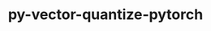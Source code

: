 ---
title: "py-vector-quantize-pytorch"
layout: cache
categories: [package, develop]
meta: {"versions": ["0.3.9"], "compilers": ["apple-clang@=15.0.0", "gcc@=11.4.0"], "oss": ["ubuntu22.04", "ventura"], "platforms": ["darwin", "linux"], "targets": ["aarch64", "x86_64_v3"], "stacks": ["ml-darwin-aarch64-mps", "ml-linux-x86_64-cpu", "ml-linux-x86_64-cuda", "root"], "num_specs": 24, "num_specs_by_stack": {"root": 24, "ml-darwin-aarch64-mps": 4, "ml-linux-x86_64-cuda": 10, "ml-linux-x86_64-cpu": 10}}
spec_details: [{"hash": "p4hoc5bwcuh2zu2zqxdp3mlv274nkpgf", "compiler": "apple-clang@=15.0.0", "versions": ["0.3.9"], "os": "ventura", "platform": "darwin", "target": "aarch64", "variants": ["build_system=python_pip"], "stacks": ["root", "ml-darwin-aarch64-mps"], "size": "-", "tarball": "https://binaries.spack.io/develop/build_cache/darwin-ventura-aarch64/apple-clang-15.0.0/py-vector-quantize-pytorch-0.3.9/darwin-ventura-aarch64-apple-clang-15.0.0-py-vector-quantize-pytorch-0.3.9-p4hoc5bwcuh2zu2zqxdp3mlv274nkpgf.spack"}, {"hash": "xg7mtnrwbyjxgabrfcmwinpcfhnsxbmt", "compiler": "apple-clang@=15.0.0", "versions": ["0.3.9"], "os": "ventura", "platform": "darwin", "target": "aarch64", "variants": ["build_system=python_pip"], "stacks": ["root", "ml-darwin-aarch64-mps"], "size": "-", "tarball": "https://binaries.spack.io/develop/build_cache/darwin-ventura-aarch64/apple-clang-15.0.0/py-vector-quantize-pytorch-0.3.9/darwin-ventura-aarch64-apple-clang-15.0.0-py-vector-quantize-pytorch-0.3.9-xg7mtnrwbyjxgabrfcmwinpcfhnsxbmt.spack"}, {"hash": "z52j3iujhnp2topaask555oleit7dkah", "compiler": "apple-clang@=15.0.0", "versions": ["0.3.9"], "os": "ventura", "platform": "darwin", "target": "aarch64", "variants": ["build_system=python_pip"], "stacks": ["root", "ml-darwin-aarch64-mps"], "size": "-", "tarball": "https://binaries.spack.io/develop/build_cache/darwin-ventura-aarch64/apple-clang-15.0.0/py-vector-quantize-pytorch-0.3.9/darwin-ventura-aarch64-apple-clang-15.0.0-py-vector-quantize-pytorch-0.3.9-z52j3iujhnp2topaask555oleit7dkah.spack"}, {"hash": "2lv3om525ue5rsf67f6ieasd42iby6lt", "compiler": "apple-clang@=15.0.0", "versions": ["0.3.9"], "os": "ventura", "platform": "darwin", "target": "aarch64", "variants": ["build_system=python_pip"], "stacks": ["root", "ml-darwin-aarch64-mps"], "size": "-", "tarball": "https://binaries.spack.io/develop/build_cache/darwin-ventura-aarch64/apple-clang-15.0.0/py-vector-quantize-pytorch-0.3.9/darwin-ventura-aarch64-apple-clang-15.0.0-py-vector-quantize-pytorch-0.3.9-2lv3om525ue5rsf67f6ieasd42iby6lt.spack"}, {"hash": "axwfk54epop5wynraynvvg3ykkjaeyxh", "compiler": "gcc@=11.4.0", "versions": ["0.3.9"], "os": "ubuntu22.04", "platform": "linux", "target": "x86_64_v3", "variants": ["build_system=python_pip"], "stacks": ["root", "ml-linux-x86_64-cuda"], "size": "-", "tarball": "https://binaries.spack.io/develop/build_cache/linux-ubuntu22.04-x86_64_v3/gcc-11.4.0/py-vector-quantize-pytorch-0.3.9/linux-ubuntu22.04-x86_64_v3-gcc-11.4.0-py-vector-quantize-pytorch-0.3.9-axwfk54epop5wynraynvvg3ykkjaeyxh.spack"}, {"hash": "vzukz3rnjtqmhhuiytmb5wuwcs5q6t75", "compiler": "gcc@=11.4.0", "versions": ["0.3.9"], "os": "ubuntu22.04", "platform": "linux", "target": "x86_64_v3", "variants": ["build_system=python_pip"], "stacks": ["root", "ml-linux-x86_64-cuda"], "size": "-", "tarball": "https://binaries.spack.io/develop/build_cache/linux-ubuntu22.04-x86_64_v3/gcc-11.4.0/py-vector-quantize-pytorch-0.3.9/linux-ubuntu22.04-x86_64_v3-gcc-11.4.0-py-vector-quantize-pytorch-0.3.9-vzukz3rnjtqmhhuiytmb5wuwcs5q6t75.spack"}, {"hash": "ks4rih2alkvbkejubkswvxg4z5xxj7rr", "compiler": "gcc@=11.4.0", "versions": ["0.3.9"], "os": "ubuntu22.04", "platform": "linux", "target": "x86_64_v3", "variants": ["build_system=python_pip"], "stacks": ["root", "ml-linux-x86_64-cuda"], "size": "-", "tarball": "https://binaries.spack.io/develop/build_cache/linux-ubuntu22.04-x86_64_v3/gcc-11.4.0/py-vector-quantize-pytorch-0.3.9/linux-ubuntu22.04-x86_64_v3-gcc-11.4.0-py-vector-quantize-pytorch-0.3.9-ks4rih2alkvbkejubkswvxg4z5xxj7rr.spack"}, {"hash": "ibesfpypauw66nbkcn5zq7dimqdf64k3", "compiler": "gcc@=11.4.0", "versions": ["0.3.9"], "os": "ubuntu22.04", "platform": "linux", "target": "x86_64_v3", "variants": ["build_system=python_pip"], "stacks": ["root", "ml-linux-x86_64-cpu"], "size": "-", "tarball": "https://binaries.spack.io/develop/build_cache/linux-ubuntu22.04-x86_64_v3/gcc-11.4.0/py-vector-quantize-pytorch-0.3.9/linux-ubuntu22.04-x86_64_v3-gcc-11.4.0-py-vector-quantize-pytorch-0.3.9-ibesfpypauw66nbkcn5zq7dimqdf64k3.spack"}, {"hash": "qj2nzkogbrvfevytyew6ycrt4tekkoqz", "compiler": "gcc@=11.4.0", "versions": ["0.3.9"], "os": "ubuntu22.04", "platform": "linux", "target": "x86_64_v3", "variants": ["build_system=python_pip"], "stacks": ["root", "ml-linux-x86_64-cuda"], "size": "-", "tarball": "https://binaries.spack.io/develop/build_cache/linux-ubuntu22.04-x86_64_v3/gcc-11.4.0/py-vector-quantize-pytorch-0.3.9/linux-ubuntu22.04-x86_64_v3-gcc-11.4.0-py-vector-quantize-pytorch-0.3.9-qj2nzkogbrvfevytyew6ycrt4tekkoqz.spack"}, {"hash": "g2pgjjunz3kibc7s3d4rrscmgslnqk3r", "compiler": "gcc@=11.4.0", "versions": ["0.3.9"], "os": "ubuntu22.04", "platform": "linux", "target": "x86_64_v3", "variants": ["build_system=python_pip"], "stacks": ["root", "ml-linux-x86_64-cuda"], "size": "-", "tarball": "https://binaries.spack.io/develop/build_cache/linux-ubuntu22.04-x86_64_v3/gcc-11.4.0/py-vector-quantize-pytorch-0.3.9/linux-ubuntu22.04-x86_64_v3-gcc-11.4.0-py-vector-quantize-pytorch-0.3.9-g2pgjjunz3kibc7s3d4rrscmgslnqk3r.spack"}, {"hash": "bdvjwbct3lhfphgtcrlwkmkkhaytk5ep", "compiler": "gcc@=11.4.0", "versions": ["0.3.9"], "os": "ubuntu22.04", "platform": "linux", "target": "x86_64_v3", "variants": ["build_system=python_pip"], "stacks": ["root", "ml-linux-x86_64-cpu"], "size": "-", "tarball": "https://binaries.spack.io/develop/build_cache/linux-ubuntu22.04-x86_64_v3/gcc-11.4.0/py-vector-quantize-pytorch-0.3.9/linux-ubuntu22.04-x86_64_v3-gcc-11.4.0-py-vector-quantize-pytorch-0.3.9-bdvjwbct3lhfphgtcrlwkmkkhaytk5ep.spack"}, {"hash": "smzwuxffdgjkdjgc5nxa2fi7q4j3vvqh", "compiler": "gcc@=11.4.0", "versions": ["0.3.9"], "os": "ubuntu22.04", "platform": "linux", "target": "x86_64_v3", "variants": ["build_system=python_pip"], "stacks": ["root", "ml-linux-x86_64-cpu"], "size": "-", "tarball": "https://binaries.spack.io/develop/build_cache/linux-ubuntu22.04-x86_64_v3/gcc-11.4.0/py-vector-quantize-pytorch-0.3.9/linux-ubuntu22.04-x86_64_v3-gcc-11.4.0-py-vector-quantize-pytorch-0.3.9-smzwuxffdgjkdjgc5nxa2fi7q4j3vvqh.spack"}, {"hash": "ks4dirjdb43ihuv2c4lpwoa7hbckztah", "compiler": "gcc@=11.4.0", "versions": ["0.3.9"], "os": "ubuntu22.04", "platform": "linux", "target": "x86_64_v3", "variants": ["build_system=python_pip"], "stacks": ["root", "ml-linux-x86_64-cuda"], "size": "-", "tarball": "https://binaries.spack.io/develop/build_cache/linux-ubuntu22.04-x86_64_v3/gcc-11.4.0/py-vector-quantize-pytorch-0.3.9/linux-ubuntu22.04-x86_64_v3-gcc-11.4.0-py-vector-quantize-pytorch-0.3.9-ks4dirjdb43ihuv2c4lpwoa7hbckztah.spack"}, {"hash": "xmho6rqrk3y7pvmfwiym5r5s5vavaovh", "compiler": "gcc@=11.4.0", "versions": ["0.3.9"], "os": "ubuntu22.04", "platform": "linux", "target": "x86_64_v3", "variants": ["build_system=python_pip"], "stacks": ["root", "ml-linux-x86_64-cpu"], "size": "-", "tarball": "https://binaries.spack.io/develop/build_cache/linux-ubuntu22.04-x86_64_v3/gcc-11.4.0/py-vector-quantize-pytorch-0.3.9/linux-ubuntu22.04-x86_64_v3-gcc-11.4.0-py-vector-quantize-pytorch-0.3.9-xmho6rqrk3y7pvmfwiym5r5s5vavaovh.spack"}, {"hash": "n5mndgbi5w7sd43y3bbu4qf775wapeub", "compiler": "gcc@=11.4.0", "versions": ["0.3.9"], "os": "ubuntu22.04", "platform": "linux", "target": "x86_64_v3", "variants": ["build_system=python_pip"], "stacks": ["root", "ml-linux-x86_64-cpu"], "size": "-", "tarball": "https://binaries.spack.io/develop/build_cache/linux-ubuntu22.04-x86_64_v3/gcc-11.4.0/py-vector-quantize-pytorch-0.3.9/linux-ubuntu22.04-x86_64_v3-gcc-11.4.0-py-vector-quantize-pytorch-0.3.9-n5mndgbi5w7sd43y3bbu4qf775wapeub.spack"}, {"hash": "rtv5fehaumsulasi4j5uvvjs7hidx66r", "compiler": "gcc@=11.4.0", "versions": ["0.3.9"], "os": "ubuntu22.04", "platform": "linux", "target": "x86_64_v3", "variants": ["build_system=python_pip"], "stacks": ["root", "ml-linux-x86_64-cuda"], "size": "-", "tarball": "https://binaries.spack.io/develop/build_cache/linux-ubuntu22.04-x86_64_v3/gcc-11.4.0/py-vector-quantize-pytorch-0.3.9/linux-ubuntu22.04-x86_64_v3-gcc-11.4.0-py-vector-quantize-pytorch-0.3.9-rtv5fehaumsulasi4j5uvvjs7hidx66r.spack"}, {"hash": "lkznzifgy73tes2ngzxqu6lwc37r6okf", "compiler": "gcc@=11.4.0", "versions": ["0.3.9"], "os": "ubuntu22.04", "platform": "linux", "target": "x86_64_v3", "variants": ["build_system=python_pip"], "stacks": ["root", "ml-linux-x86_64-cuda"], "size": "-", "tarball": "https://binaries.spack.io/develop/build_cache/linux-ubuntu22.04-x86_64_v3/gcc-11.4.0/py-vector-quantize-pytorch-0.3.9/linux-ubuntu22.04-x86_64_v3-gcc-11.4.0-py-vector-quantize-pytorch-0.3.9-lkznzifgy73tes2ngzxqu6lwc37r6okf.spack"}, {"hash": "pplw3ff7jnfiholn6aq76gnhfjatgc4i", "compiler": "gcc@=11.4.0", "versions": ["0.3.9"], "os": "ubuntu22.04", "platform": "linux", "target": "x86_64_v3", "variants": ["build_system=python_pip"], "stacks": ["root", "ml-linux-x86_64-cpu"], "size": "-", "tarball": "https://binaries.spack.io/develop/build_cache/linux-ubuntu22.04-x86_64_v3/gcc-11.4.0/py-vector-quantize-pytorch-0.3.9/linux-ubuntu22.04-x86_64_v3-gcc-11.4.0-py-vector-quantize-pytorch-0.3.9-pplw3ff7jnfiholn6aq76gnhfjatgc4i.spack"}, {"hash": "afp3oye7lvuu4zofdkulkgoz4pcvwrbe", "compiler": "gcc@=11.4.0", "versions": ["0.3.9"], "os": "ubuntu22.04", "platform": "linux", "target": "x86_64_v3", "variants": ["build_system=python_pip"], "stacks": ["root", "ml-linux-x86_64-cuda"], "size": "-", "tarball": "https://binaries.spack.io/develop/build_cache/linux-ubuntu22.04-x86_64_v3/gcc-11.4.0/py-vector-quantize-pytorch-0.3.9/linux-ubuntu22.04-x86_64_v3-gcc-11.4.0-py-vector-quantize-pytorch-0.3.9-afp3oye7lvuu4zofdkulkgoz4pcvwrbe.spack"}, {"hash": "wwit7zzkcf5etvirpvhkxj7sk2c5wijn", "compiler": "gcc@=11.4.0", "versions": ["0.3.9"], "os": "ubuntu22.04", "platform": "linux", "target": "x86_64_v3", "variants": ["build_system=python_pip"], "stacks": ["root", "ml-linux-x86_64-cuda"], "size": "-", "tarball": "https://binaries.spack.io/develop/build_cache/linux-ubuntu22.04-x86_64_v3/gcc-11.4.0/py-vector-quantize-pytorch-0.3.9/linux-ubuntu22.04-x86_64_v3-gcc-11.4.0-py-vector-quantize-pytorch-0.3.9-wwit7zzkcf5etvirpvhkxj7sk2c5wijn.spack"}, {"hash": "ocgkuao7cl2cfmq7iqkapbdbd7bna5ku", "compiler": "gcc@=11.4.0", "versions": ["0.3.9"], "os": "ubuntu22.04", "platform": "linux", "target": "x86_64_v3", "variants": ["build_system=python_pip"], "stacks": ["root", "ml-linux-x86_64-cpu"], "size": "-", "tarball": "https://binaries.spack.io/develop/build_cache/linux-ubuntu22.04-x86_64_v3/gcc-11.4.0/py-vector-quantize-pytorch-0.3.9/linux-ubuntu22.04-x86_64_v3-gcc-11.4.0-py-vector-quantize-pytorch-0.3.9-ocgkuao7cl2cfmq7iqkapbdbd7bna5ku.spack"}, {"hash": "qhhv2phlhmb2aqkm6osksx5coe65rvjq", "compiler": "gcc@=11.4.0", "versions": ["0.3.9"], "os": "ubuntu22.04", "platform": "linux", "target": "x86_64_v3", "variants": ["build_system=python_pip"], "stacks": ["root", "ml-linux-x86_64-cpu"], "size": "-", "tarball": "https://binaries.spack.io/develop/build_cache/linux-ubuntu22.04-x86_64_v3/gcc-11.4.0/py-vector-quantize-pytorch-0.3.9/linux-ubuntu22.04-x86_64_v3-gcc-11.4.0-py-vector-quantize-pytorch-0.3.9-qhhv2phlhmb2aqkm6osksx5coe65rvjq.spack"}, {"hash": "fkgocrfudbk4hi2eej7ogibkjmfsmqbx", "compiler": "gcc@=11.4.0", "versions": ["0.3.9"], "os": "ubuntu22.04", "platform": "linux", "target": "x86_64_v3", "variants": ["build_system=python_pip"], "stacks": ["root", "ml-linux-x86_64-cpu"], "size": "-", "tarball": "https://binaries.spack.io/develop/build_cache/linux-ubuntu22.04-x86_64_v3/gcc-11.4.0/py-vector-quantize-pytorch-0.3.9/linux-ubuntu22.04-x86_64_v3-gcc-11.4.0-py-vector-quantize-pytorch-0.3.9-fkgocrfudbk4hi2eej7ogibkjmfsmqbx.spack"}, {"hash": "hequplov2ot5zxullzchtfrkke4jm5dc", "compiler": "gcc@=11.4.0", "versions": ["0.3.9"], "os": "ubuntu22.04", "platform": "linux", "target": "x86_64_v3", "variants": ["build_system=python_pip"], "stacks": ["root", "ml-linux-x86_64-cpu"], "size": "-", "tarball": "https://binaries.spack.io/develop/build_cache/linux-ubuntu22.04-x86_64_v3/gcc-11.4.0/py-vector-quantize-pytorch-0.3.9/linux-ubuntu22.04-x86_64_v3-gcc-11.4.0-py-vector-quantize-pytorch-0.3.9-hequplov2ot5zxullzchtfrkke4jm5dc.spack"}]
---